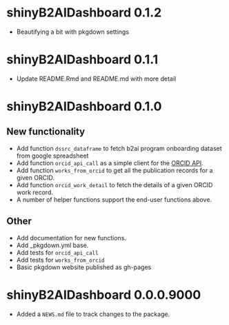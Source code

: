 # shinyB2AIDashboard 0.1.2

* Beautifying a bit with pkgdown settings

# shinyB2AIDashboard 0.1.1

* Update README.Rmd and README.md with more detail

# shinyB2AIDashboard 0.1.0

## New functionality

* Add function `dssrc_dataframe` to fetch b2ai program onboarding dataset
  from google spreadsheet
* Add function `orcid_api_call` as a simple client for the 
  [ORCID API](https://pub.orcid.org/v3.0/#/Development_Public_API_v3.0).
* Add function `works_from_orcid` to get all the publication 
  records for a given ORCID.
* Add function `orcid_work_detail` to fetch the details of a given
  ORCID work record. 
* A number of helper functions support the end-user functions above.

## Other

* Add documentation for new functions.
* Add _pkgdown.yml base.
* Add tests for `orcid_api_call`
* Add tests for `works_from_orcid`
* Basic pkgdown website published as gh-pages

# shinyB2AIDashboard 0.0.0.9000

* Added a `NEWS.md` file to track changes to the package.
